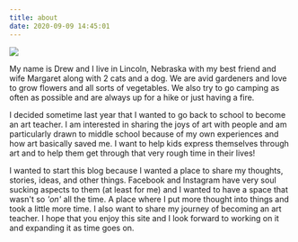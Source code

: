```yaml
---
title: about
date: 2020-09-09 14:45:01
---
```


<img src="/images/flowers.jpg">

<p>My name is Drew and I live in Lincoln, Nebraska with my best friend and wife Margaret along with 2 cats and a dog. We are avid gardeners and love to grow flowers and all sorts of vegetables. We also try to go camping as often as possible and are always up for a hike or just having a fire. 
	</p>
<p>I decided sometime last year that I wanted to go back to school to become an art teacher. I am interested in sharing the joys of art with people and am particularly drawn to middle school because of my own experiences and how art basically saved me. I want to help kids express themselves through art and to help them get through that very rough time in their lives! 
	</p>
<p> I wanted to start this blog because I wanted a place to share my thoughts, stories, ideas, and other things. Facebook and Instagram have very soul sucking aspects to them (at least for me) and I wanted to have a space that wasn't so <i>'on'</i> all the time. A place where I put more thought into things and took a little more time. I also want to share my journey of becoming an art teacher. I hope that you enjoy this site and I look forward to working on it and expanding it as time goes on.</p>